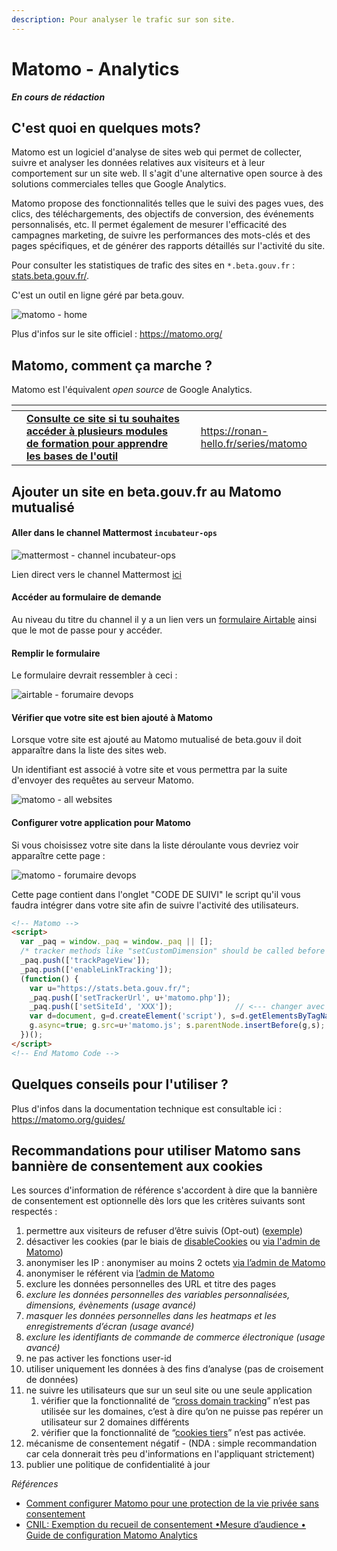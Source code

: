 ```yaml
---
description: Pour analyser le trafic sur son site.
---
```


# Matomo - Analytics

_**En cours de rédaction**_

## C'est quoi en quelques mots?

Matomo est un logiciel d'analyse de sites web qui permet de collecter, suivre et analyser les données relatives aux visiteurs et à leur comportement sur un site web. Il s'agit d'une alternative open source à des solutions commerciales telles que Google Analytics.

Matomo propose des fonctionnalités telles que le suivi des pages vues, des clics, des téléchargements, des objectifs de conversion, des événements personnalisés, etc. Il permet également de mesurer l'efficacité des campagnes marketing, de suivre les performances des mots-clés et des pages spécifiques, et de générer des rapports détaillés sur l'activité du site.

Pour consulter les statistiques de trafic des sites en `*.beta.gouv.fr` : [stats.beta.gouv.fr/](https://stats.beta.gouv.fr/index.php?module=MultiSites\&action=index\&idSite=1\&period=day\&date=yesterday).

C'est un outil en ligne géré par beta.gouv.

![matomo - home](../../.gitbook/assets/matomo-home.png)

Plus d'infos sur le site officiel : https://matomo.org/

## Matomo, comment ça marche ?

Matomo est l'équivalent _open source_ de Google Analytics.

<table data-card-size="large" data-view="cards"><thead><tr><th></th><th></th><th></th><th data-hidden data-card-target data-type="content-ref"></th></tr></thead><tbody><tr><td><img src="../../.gitbook/assets/image (26).png" alt="" data-size="original"></td><td><a href="https://ronan-hello.fr/series/matomo"><strong>Consulte ce site si tu souhaites accéder à plusieurs modules de formation pour apprendre les bases de l'outil</strong></a></td><td></td><td><a href="https://ronan-hello.fr/series/matomo">https://ronan-hello.fr/series/matomo</a></td></tr></tbody></table>

## Ajouter un site en beta.gouv.fr au Matomo mutualisé

#### Aller dans le channel Mattermost `incubateur-ops`

![mattermost - channel incubateur-ops](../../.gitbook/assets/mattermost-incubateur-ops.png)

Lien direct vers le channel Mattermost [ici](https://mattermost.incubateur.net/betagouv/channels/incubateur-ops)

#### Accéder au formulaire de demande

Au niveau du titre du channel il y a un lien vers un [formulaire Airtable](https://airtable.com/shrJydj6dtrdSGmfq) ainsi que le mot de passe pour y accéder.

#### Remplir le formulaire

Le formulaire devrait ressembler à ceci :

![airtable - forumaire devops](../../.gitbook/assets/devops-form-airtable.png)

#### Vérifier que votre site est bien ajouté à Matomo

Lorsque votre site est ajouté au Matomo mutualisé de beta.gouv il doit apparaître dans la liste des sites web.

Un identifiant est associé à votre site et vous permettra par la suite d'envoyer des requêtes au serveur Matomo.

![matomo - all websites](../../.gitbook/assets/matomo-websites.png)

#### Configurer votre application pour Matomo

Si vous choisissez votre site dans la liste déroulante vous devriez voir apparaître cette page :

![matomo - forumaire devops](../../.gitbook/assets/matomo-setup-help.png)

Cette page contient dans l'onglet "CODE DE SUIVI" le script qu'il vous faudra intégrer dans votre site afin de suivre l'activité des utilisateurs.

```html
<!-- Matomo -->
<script>
  var _paq = window._paq = window._paq || [];
  /* tracker methods like "setCustomDimension" should be called before "trackPageView" */
  _paq.push(['trackPageView']);
  _paq.push(['enableLinkTracking']);
  (function() {
    var u="https://stats.beta.gouv.fr/";
    _paq.push(['setTrackerUrl', u+'matomo.php']);
    _paq.push(['setSiteId', 'XXX']);              // <--- changer avec l'ID Matomo de votre site
    var d=document, g=d.createElement('script'), s=d.getElementsByTagName('script')[0];
    g.async=true; g.src=u+'matomo.js'; s.parentNode.insertBefore(g,s);
  })();
</script>
<!-- End Matomo Code -->

```

## Quelques conseils pour l'utiliser ?

Plus d'infos dans la documentation technique est consultable ici : https://matomo.org/guides/

## Recommandations pour utiliser Matomo sans bannière de consentement aux cookies

Les sources d'information de référence s'accordent à dire que la bannière de consentement est optionnelle dès lors que les critères suivants sont respectés : 

1. permettre aux visiteurs de refuser d’être suivis (Opt-out) ([exemple](https://developer.matomo.org/guides/tracking-javascript-guide#optional-creating-a-custom-opt-out-form))
2. désactiver les cookies (par le biais de [disableCookies](https://fr.matomo.org/faq/general/faq_157/#disable-cookies-for-a-specific-site-when-you-are-using-matomo-on-premise-or-matomo-cloud) ou [via l'admin de Matomo](https://fr.matomo.org/faq/general/faq_157/#if-you-are-using-matomo-tag-manager))
3. anonymiser les IP : anonymiser au moins 2 octets [via l’admin de Matomo](https://matomo.org/faq/general/configure-privacy-settings-in-matomo/)
4. anonymiser le référent via [l’admin de Matomo](https://fr.matomo.org/faq/how-to/how-do-i-anonymize-the-referrer-information/)
5. exclure les données personnelles des URL et titre des pages
6. *exclure les données personnelles des variables personnalisées, dimensions, évènements (usage avancé)*
7. *masquer les données personnelles dans les heatmaps et les enregistrements d’écran (usage avancé)*
8. *exclure les identifiants de commande de commerce électronique (usage avancé)*
9. ne pas activer les fonctions user-id
10. utiliser uniquement les données à des fins d’analyse (pas de croisement de données)
11. ne suivre les utilisateurs que sur un seul site ou une seule application
    1. vérifier que la fonctionnalité de “[cross domain tracking](https://matomo.org/faq/how-to/faq_23654/)” n’est pas utilisée sur les domaines, c’est à dire qu’on ne puisse pas repérer un utilisateur sur 2 domaines différents
    2. vérifier que la fonctionnalité de “[cookies tiers](https://matomo.org/faq/how-to/faq_118/)” n’est pas activée.
12. mécanisme de consentement négatif - (NDA : simple recommandation car cela donnerait très peu d'informations en l'appliquant strictement)
13. publier une politique de confidentialité à jour

_Références_
- [Comment configurer Matomo pour une protection de la vie privée sans consentement](https://fr.matomo.org/faq/how-do-i-use-matomo-analytics-without-consent-or-cookie-banner/#comment-configurer-matomo-pour-une-protection-de-la-vie-privee-sans-consentement)
- [CNIL: Exemption du recueil de consentement •Mesure d’audience • Guide de configuration Matomo Analytics](https://www.cnil.fr/sites/cnil/files/atoms/files/matomo_analytics_-_exemption_-_guide_de_configuration.pdf)
